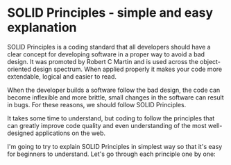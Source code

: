 # SOLID Principles - simple and easy explanation

SOLID Principles is a coding standard that all developers should have a clear 
concept for developing software in a proper way to avoid a bad design. 
It was promoted by Robert C Martin and is used across the object-oriented design spectrum.
When applied properly it makes your code more extendable, logical and easier to read.

When the developer builds a software follow the bad design, the code can become 
inflexible and more brittle, small changes in the software can result in bugs. 
For these reasons, we should follow SOLID Principles.


It takes some time to understand, but coding to follow the principles that can greatly 
improve code quality and even understanding of the most well-designed applications on the web.

I'm going to try to explain SOLID Principles in simplest way so that it's easy 
for beginners to understand. Let's go through each principle one by one: